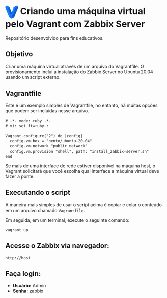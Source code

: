 <h1>
    <a href="https://www.dio.me/">
     <img align="center" width="40px" src="vagrant-logo.png"></a>
    <span> Criando uma máquina virtual pelo Vagrant com Zabbix Server</span>
</h1>

Repositório desenvolvido para fins educativos.

## Objetivo

Criar uma máquina virtual através de um arquivo do Vagrantfile. O provisionamento inclui a instalação do Zabbix Server no Ubuntu 20.04 usando um script externo.

## Vagrantfile

Este é um exemplo simples de Vagrantfile, no entanto, há muitas opções que podem ser incluídas nesse arquivo.

```
# -*- mode: ruby -*-
# vi: set ft=ruby :

Vagrant.configure("2") do |config|
  config.vm.box = "bento/ubuntu-20.04"
  config.vm.network "public_network"
  config.vm.provision "shell", path: "install_zabbix-server.sh"
end
```

Se mais de uma interface de rede estiver disponível na máquina host, o Vagrant solicitará que você escolha qual interface a máquina virtual deve fazer a ponte.

## Executando o script

A maneira mais simples de usar o script acima é copiar e colar o conteúdo em um arquivo chamado `Vagrantfile`.

Em seguida, em um terminal, execute o seguinte comando:

```
vagrant up
```

## Acesse o Zabbix via navegador:

```
http://host
```

## Faça login:

- **Usuário:** Admin
- **Senha:** zabbix
